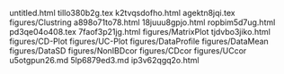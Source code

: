 untitled.html
tillo380b2g.tex
k2tvqsdofho.html
agektn8jqi.tex
figures/Clustring
a898o71to78.html
18juuu8gpjo.html
ropbim5d7ug.html
pd3qe04o408.tex
7faof3p21jg.html
figures/MatrixPlot
tjdvbo3jiko.html
figures/CD-Plot
figures/UC-Plot
figures/DataProfile
figures/DataMean
figures/DataSD
figures/NonIBDcor
figures/CDcor
figures/UCcor
u5otgpun26.md
5lp6879ed3.md
ip3v62qgq2o.html